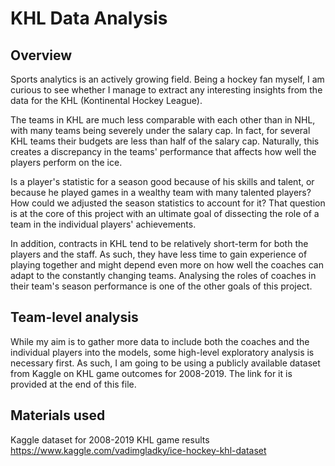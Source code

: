 # KHL Data Analysis
## Overview
Sports analytics is an actively growing field. Being a hockey fan myself, I am curious to see whether I manage to extract any interesting insights from the data for the KHL (Kontinental Hockey League).

The teams in KHL are much less comparable with each other than in NHL, with many teams being severely under the salary cap. In fact, for several KHL teams their budgets are less than half of the salary cap. Naturally, this creates a discrepancy in the teams' performance that affects how well the players perform on the ice.

Is a player's statistic for a season good because of his skills and talent, or because he played games in a wealthy team with many talented players? How could we adjusted the season statistics to account for it? That question is at the core of this project with an ultimate goal of dissecting the role of a team in the individual players' achievements.

In addition, contracts in KHL tend to be relatively short-term for both the players and the staff. As such, they have less time to gain experience of playing together and might depend even more on how well the coaches can adapt to the constantly changing teams. Analysing the roles of coaches in their team's season performance is one of the other goals of this project.

## Team-level analysis
While my aim is to gather more data to include both the coaches and the individual players into the models, some high-level exploratory analysis is necessary first. As such, I am going to be using a publicly available dataset from Kaggle on KHL game outcomes for 2008-2019. The link for it is provided at the end of this file.

## Materials used
Kaggle dataset for 2008-2019 KHL game results https://www.kaggle.com/vadimgladky/ice-hockey-khl-dataset